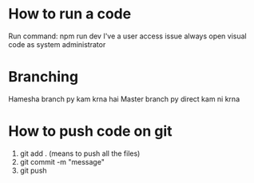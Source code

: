 # How to run a code
Run command: npm run dev
I've a user access issue always open visual code as system administrator

# Branching
Hamesha branch py kam krna hai
Master branch py direct kam ni krna

# How to push code on git
1. git add . (means to push all the files)
2. git commit -m "message"
3. git push
